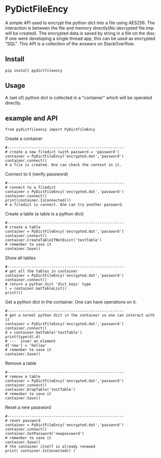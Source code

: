 # PyDictFileEncy

A simple API used to encrypt the python dict into a file using AES256. The interaction is between the file and memory directly(No decrypted file.tmp will be created). The encrypted data is saved by string in a file on the disc. If one were developing a single thread app, this can be used as encrypted "SQL".
This API is a collection of the answers on StackOverflow.


## Install

```
pip install pydictfileency
```


## Usage
A (set of) python dict is collected in a "container" which will be operated directly.



## example and API

```
from pydictfileency import PyDictFileEncy
```




Create a container
```
#-----------------------------------------------------
# create a new filedict (with password = 'password')
container = PyDictFileEncy('encrypted.dat','password')
container.connect()
# a file is created. One can check the context in it.
```



Connect to it (verify password)
```
#-----------------------------------------------------
# connect to a filedict
container = PyDictFileEncy('encrypted.dat','password')
container.connect()
print(container.IsConnected())
# a filedict is connect. One can try another password.
```




Create a table (a table is a python dict)  
```
#-----------------------------------------------------
# create a table
container = PyDictFileEncy('encrypted.dat','password')
container.connect()
container.CreateTableIfNotExist('testTable')
# remenber to save it
container.Save()
```


Show all tables
```
#-----------------------------------------------------
# get all the tables in container
container = PyDictFileEncy('encrypted.dat','password')
container.connect()
# return a python dict 'dict_keys' type
l = container.GetTableList()
print(l)
```


Get a python dict in the container. One can have operations on it.
```
#-----------------------------------------------------
# get a normal python dict in the container so one can interact with it
container = PyDictFileEncy('encrypted.dat','password')
container.connect()
d = container.GetTable('testTable')
print(type(d),d)
# ---  inser an element
d['new'] = 'hellow'
# remenber to save it
container.Save()
```

Remove a table
```
#-----------------------------------------------------
# remove a table
container = PyDictFileEncy('encrypted.dat','password')
container.connect()
container.DropTable('testTable')
# remenber to save it
container.Save()
```




Reset a new password
```
#-----------------------------------------------------
# reset password
container = PyDictFileEncy('encrypted.dat','password')
container.connect()
container.SetPassword('newpassword')
# remenber to save it
container.Save()
# the container itself is already renewed
print( container.IsConnected() )
```
